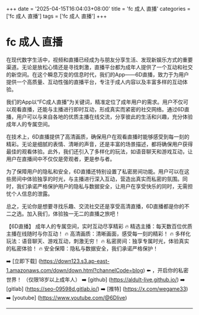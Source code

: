 +++
date = '2025-04-15T16:04:03+08:00'
title = 'fc 成人 直播'
categories = ['fc 成人 直播']
tags = ['fc 成人 直播']
+++

# fc 成人 直播

在现代数字生活中，视频和直播已经成为与朋友分享生活、发现新娱乐方式的重要渠道。无论是放松心情还是寻找刺激，直播平台都为成年人提供了一个互动和社交的新空间。在这个瞬息万变的信息时代，我们的App——6D直播，致力于为用户提供一个高质量、互动性强的直播平台，专注于成人内容以及丰富多样的互动体验。

我们的App以“FC成人直播”为关键词，精准定位了成年用户的需求。用户不仅可以观看直播，还能与主播进行即时互动，形成真实而紧密的社交网络。通过6D直播，用户可以与来自各地的优质主播在线交流，分享彼此的生活和兴趣，充分体验成年人的专属空间。

在技术上，6D直播提供了高清画质，确保用户在观看直播时能够感受到每一刻的精彩。无论是细腻的表情、清晰的声音，还是丰富的场景描述，都将确保用户获得最佳的观看体验。此外，我们还引入了多样化的玩法，如语音聊天和游戏互动，让用户在直播间中不仅仅是旁观者，更是参与者。

为了保障用户的隐私和安全，6D直播还特别设置了私密房间功能。用户可以在这些房间中体验独享的时光，与主播进行深入互动，营造出真实而私密的氛围。同时，我们承诺严格保护用户的隐私与数据安全，让用户在享受快乐的同时，无需担忧个人信息的泄露。

总之，无论你是想要寻找乐趣、交流社交还是享受高清直播，6D直播都是你的不二之选。加入我们，体验独一无二的直播之旅吧！

【6D直播】
成年人的专属空间，实时互动尽享精彩
🔥 精选主播：每天数百位优质主播在线随时与你互动！
🔥 高清画质：清晰画面，感受每一刻的精彩！
🔥 多样化玩法：语音聊天、游戏互动，刺激无穷！
🔥 私密房间：独享专属时光，体验真实的私密体验！
🔥 安全保障：隐私与数据安全，我们承诺严格保护！

➡️ [立即下载] (https://down123.s3.ap-east-1.amazonaws.com/down/down.html?channelCode=blog) ⬅️ ，开启你的私密世界！
（仅限18岁以上成年人）
➡️ [github] (https://aldult-live.github.io/)
➡️ [gitlab] (https://seo-09598d.gitlab.io/)
➡️ [推特] (https://x.com/wegame33)
➡️ [youtube] (https://www.youtube.com/@6Dlive)

---
